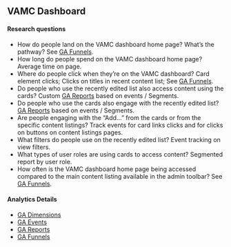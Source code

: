 ## VAMC Dashboard
#### Research questions
- How do people land on the VAMC dashboard home page? What’s the pathway? See [GA Funnels](https://airtable.com/tbl8aXGH0uTiJCBjO/viwIY43Nnp3rTXe3f?blocks=hide).
- How long do people spend on the VAMC dashboard home page? Average time on page.
- Where do people click when they’re on the VAMC dashboard? Card element clicks; Clicks on titles in recent content list; See [GA Funnels](https://airtable.com/tbl8aXGH0uTiJCBjO/viwIY43Nnp3rTXe3f?blocks=hide). 
- Do people who use the recently edited list also access content using the cards? Custom [GA Reports](https://airtable.com/tblV7bJm1AGEHbSjh/viweZKN47BOI525nt?blocks=hide) based on events / Segments.
- Do people who use the cards also engage with the recently edited list? [GA Reports](https://airtable.com/tblV7bJm1AGEHbSjh/viweZKN47BOI525nt?blocks=hide) based on events / Segments.
- Are people engaging with the “Add…” from the cards or from the specific content listings? Track events for card links clicks and for clicks on buttons on content listings pages.
- What filters do people use on the recently edited list? Event tracking on view filters.
- What types of user roles are using cards to access content? Segmented report by user role.
- How often is the VAMC dashboard home page being accessed compared to the main content listing available in the admin toolbar? See [GA Funnels](https://airtable.com/tbl8aXGH0uTiJCBjO/viwIY43Nnp3rTXe3f?blocks=hide).

#### Analytics Details
- [GA Dimensions](https://airtable.com/tblgl1zqBc3bTbiP9/viwOjU3D5jpYFOOAi?blocks=hide)
- [GA Events](https://airtable.com/tblEHsfK8N6DZbohp/viwkFFJhTW1f7IMPo?blocks=hide)
- [GA Reports](https://airtable.com/tblV7bJm1AGEHbSjh/viweZKN47BOI525nt?blocks=hide)
- [GA Funnels](https://airtable.com/tbl8aXGH0uTiJCBjO/viwIY43Nnp3rTXe3f?blocks=hide)
